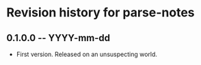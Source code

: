 # Revision history for parse-notes

## 0.1.0.0 -- YYYY-mm-dd

* First version. Released on an unsuspecting world.
